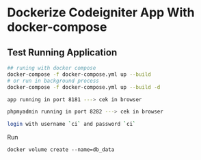 # Dockerize Codeigniter App With docker-compose

## Test Running Application

```sh
## runing with docker compose
docker-compose -f docker-compose.yml up --build
# or run in background process
docker-compose -f docker-compose.yml up --build -d
```
```sh
app running in port 8181 ---> cek in browser
```
```sh
phpmyadmin running in port 8282 ---> cek in browser
```
```sh
login with username `ci` and password `ci`
```

Run
```
docker volume create --name=db_data
```
